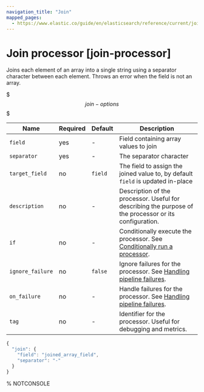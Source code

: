 ```yaml
---
navigation_title: "Join"
mapped_pages:
  - https://www.elastic.co/guide/en/elasticsearch/reference/current/join-processor.html
---
```


# Join processor [join-processor]


Joins each element of an array into a single string using a separator character between each element. Throws an error when the field is not an array.

$$$join-options$$$

| Name | Required | Default | Description |
| --- | --- | --- | --- |
| `field` | yes | - | Field containing array values to join |
| `separator` | yes | - | The separator character |
| `target_field` | no | `field` | The field to assign the joined value to, by default `field` is updated in-place |
| `description` | no | - | Description of the processor. Useful for describing the purpose of the processor or its configuration. |
| `if` | no | - | Conditionally execute the processor. See [Conditionally run a processor](docs-content://manage-data/ingest/transform-enrich/ingest-pipelines.md#conditionally-run-processor). |
| `ignore_failure` | no | `false` | Ignore failures for the processor. See [Handling pipeline failures](docs-content://manage-data/ingest/transform-enrich/ingest-pipelines.md#handling-pipeline-failures). |
| `on_failure` | no | - | Handle failures for the processor. See [Handling pipeline failures](docs-content://manage-data/ingest/transform-enrich/ingest-pipelines.md#handling-pipeline-failures). |
| `tag` | no | - | Identifier for the processor. Useful for debugging and metrics. |

```js
{
  "join": {
    "field": "joined_array_field",
    "separator": "-"
  }
}
```

%  NOTCONSOLE

